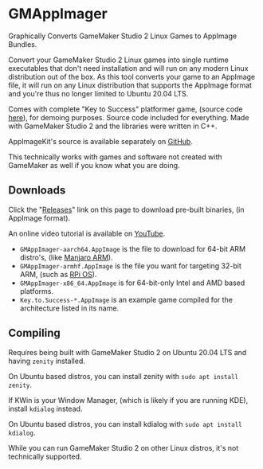 # GMAppImager
Graphically Converts GameMaker Studio 2 Linux Games to AppImage Bundles.

Convert your GameMaker Studio 2 Linux games into single runtime executables that don't need installation and will run on any modern Linux distribution out of the box. As this tool converts your game to an AppImage file, it will run on any Linux distribution that supports the AppImage format and you're thus no longer limited to Ubuntu 20.04 LTS. 

Comes with complete "Key to Success" platformer game, (source code [here](https://samuel-venable.itch.io/key-to-success)), for demoing purposes. Source code included for everything. Made with GameMaker Studio 2 and the libraries were written in C++. 

AppImageKit's source is available separately on [GitHub](https://github.com/AppImage/AppImageKit).

This technically works with games and software not created with GameMaker as well if you know what you are doing. 

## Downloads
Click the "[Releases](https://github.com/time-killer-games/GMAppImager/releases)" link on this page to download pre-built binaries, (in AppImage format). 

An online video tutorial is available on [YouTube](https://www.youtube.com/watch?v=csFavUl1pAA).

- `GMAppImager-aarch64.AppImage` is the file to download for 64-bit ARM distro's, (like [Manjaro ARM](https://manjaro.org/download/#ARM)).
- `GMAppImager-armhf.AppImage` is the file you want for targeting 32-bit ARM, (such as [RPi OS](https://www.raspberrypi.com/software/)).
- `GMAppImager-x86_64.AppImage` is for 64-bit-only Intel and AMD based platforms.
- `Key.to.Success-*.AppImage` is an example game compiled for the architecture listed in its name.

## Compiling
Requires being built with GameMaker Studio 2 on Ubuntu 20.04 LTS and having `zenity` installed. 

On Ubuntu based distros, you can install zenity with `sudo apt install zenity`. 

If KWin is your Window Manager, (which is likely if you are running KDE), install `kdialog` instead.

On Ubuntu based distros, you can install kdialog with `sudo apt install kdialog`.

While you can run GameMaker Studio 2 on other Linux distros, it's not technically supported. 
